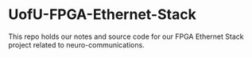 # UofU-FPGA-Ethernet-Stack
This repo holds our notes and source code for our FPGA Ethernet Stack project related to neuro-communications.

